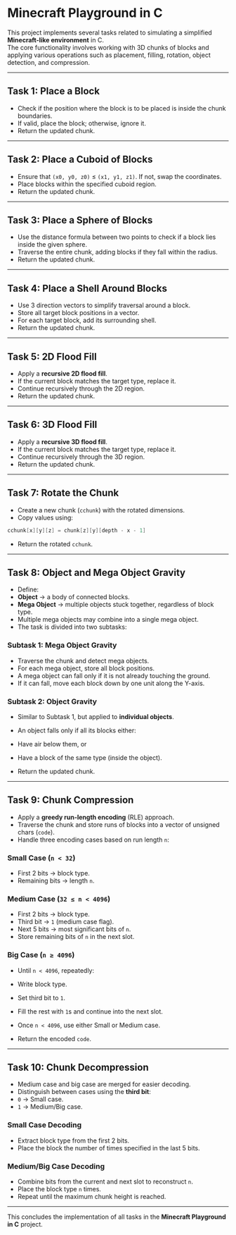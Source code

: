 # Minecraft Playground in C  

This project implements several tasks related to simulating a simplified **Minecraft-like environment** in C.  
The core functionality involves working with 3D chunks of blocks and applying various operations such as placement, filling, rotation, object detection, and compression.  

---

## Task 1: Place a Block  
- Check if the position where the block is to be placed is inside the chunk boundaries.  
- If valid, place the block; otherwise, ignore it.  
- Return the updated chunk.  

---

## Task 2: Place a Cuboid of Blocks  
- Ensure that `(x0, y0, z0)` ≤ `(x1, y1, z1)`. If not, swap the coordinates.  
- Place blocks within the specified cuboid region.  
- Return the updated chunk.  

---

## Task 3: Place a Sphere of Blocks  
- Use the distance formula between two points to check if a block lies inside the given sphere.  
- Traverse the entire chunk, adding blocks if they fall within the radius.  
- Return the updated chunk.  

---

## Task 4: Place a Shell Around Blocks  
- Use 3 direction vectors to simplify traversal around a block.  
- Store all target block positions in a vector.  
- For each target block, add its surrounding shell.  
- Return the updated chunk.  

---

## Task 5: 2D Flood Fill  
- Apply a **recursive 2D flood fill**.  
- If the current block matches the target type, replace it.  
- Continue recursively through the 2D region.  
- Return the updated chunk.  

---

## Task 6: 3D Flood Fill  
- Apply a **recursive 3D flood fill**.  
- If the current block matches the target type, replace it.  
- Continue recursively through the 3D region.  
- Return the updated chunk.  

---

## Task 7: Rotate the Chunk  
- Create a new chunk (`cchunk`) with the rotated dimensions.  
- Copy values using:
```C
cchunk[x][y][z] = chunk[z][y][depth - x - 1]
```
- Return the rotated `cchunk`.  

---

## Task 8: Object and Mega Object Gravity  
- Define:  
- **Object** → a body of connected blocks.  
- **Mega Object** → multiple objects stuck together, regardless of block type.  
- Multiple mega objects may combine into a single mega object.  
- The task is divided into two subtasks:  

### Subtask 1: Mega Object Gravity  
- Traverse the chunk and detect mega objects.  
- For each mega object, store all block positions.  
- A mega object can fall only if it is not already touching the ground.  
- If it can fall, move each block down by one unit along the Y-axis.  

### Subtask 2: Object Gravity  
- Similar to Subtask 1, but applied to **individual objects**.  
- An object falls only if all its blocks either:  
- Have air below them, or  
- Have a block of the same type (inside the object).  

- Return the updated chunk.  

---

## Task 9: Chunk Compression  
- Apply a **greedy run-length encoding** (RLE) approach.  
- Traverse the chunk and store runs of blocks into a vector of unsigned chars (`code`).  
- Handle three encoding cases based on run length `n`:  

### Small Case (`n < 32`)  
- First 2 bits → block type.  
- Remaining bits → length `n`.  

### Medium Case (`32 ≤ n < 4096`)  
- First 2 bits → block type.  
- Third bit → `1` (medium case flag).  
- Next 5 bits → most significant bits of `n`.  
- Store remaining bits of `n` in the next slot.  

### Big Case (`n ≥ 4096`)  
- Until `n < 4096`, repeatedly:  
- Write block type.  
- Set third bit to `1`.  
- Fill the rest with `1`s and continue into the next slot.  
- Once `n < 4096`, use either Small or Medium case.  

- Return the encoded `code`.  

---

## Task 10: Chunk Decompression  
- Medium case and big case are merged for easier decoding.  
- Distinguish between cases using the **third bit**:  
- `0` → Small case.  
- `1` → Medium/Big case.  

### Small Case Decoding  
- Extract block type from the first 2 bits.  
- Place the block the number of times specified in the last 5 bits.  

### Medium/Big Case Decoding  
- Combine bits from the current and next slot to reconstruct `n`.  
- Place the block type `n` times.  
- Repeat until the maximum chunk height is reached.  

---

This concludes the implementation of all tasks in the **Minecraft Playground in C** project.  
